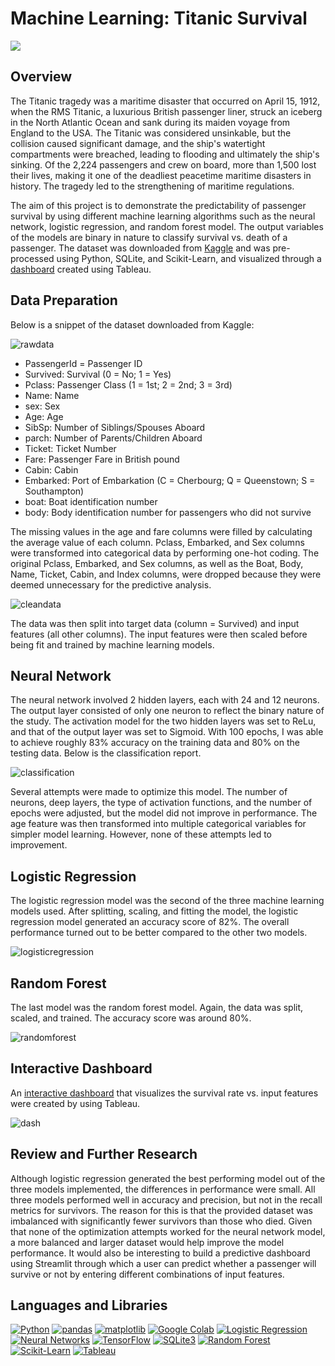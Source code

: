 # Machine Learning: Titanic Survival
<img src="https://images8.alphacoders.com/405/405029.jpg">

## Overview

The Titanic tragedy was a maritime disaster that occurred on April 15, 1912, when the RMS Titanic, a luxurious British passenger liner, struck an iceberg in the North Atlantic Ocean and sank during its maiden voyage from England to the USA. The Titanic was considered unsinkable, but the collision caused significant damage, and the ship's watertight compartments were breached, leading to flooding and ultimately the ship's sinking. Of the 2,224 passengers and crew on board, more than 1,500 lost their lives, making it one of the deadliest peacetime maritime disasters in history. The tragedy led to the strengthening of maritime regulations.

The aim of this project is to demonstrate the predictability of passenger survival by using different machine learning algorithms such as the neural network, logistic regression, and random forest model. The output variables of the models are binary in nature to classify survival vs. death of a passenger. The dataset was downloaded from [Kaggle](https://www.kaggle.com/) and was pre-processed using Python, SQLite, and Scikit-Learn, and visualized through a [dashboard](https://public.tableau.com/app/profile/ji.yeol.yang/viz/titanic_16825642408080/Dashboard) created using Tableau.

## Data Preparation

Below is a snippet of the dataset downloaded from Kaggle:

![rawdata]()

- PassengerId = Passenger ID
- Survived: Survival (0 = No; 1 = Yes)
- Pclass: Passenger Class (1 = 1st; 2 = 2nd; 3 = 3rd)
- Name: Name
- sex: Sex
- Age: Age
- SibSp: Number of Siblings/Spouses Aboard
- parch: Number of Parents/Children Aboard
- Ticket: Ticket Number
- Fare: Passenger Fare in British pound
- Cabin: Cabin
- Embarked: Port of Embarkation (C = Cherbourg; Q = Queenstown; S = Southampton)
- boat: Boat identification number
- body: Body identification number for passengers who did not survive

The missing values in the age and fare columns were filled by calculating the average value of each column. Pclass, Embarked, and Sex columns were transformed into categorical data by performing one-hot coding. The original Pclass, Embarked, and Sex columns, as well as the Boat, Body, Name, Ticket, Cabin, and Index columns, were dropped because they were deemed unnecessary for the predictive analysis.

![cleandata]()

The data was then split into target data (column = Survived) and input features (all other columns). The input features were then scaled before being fit and trained by machine learning models.

## Neural Network

The neural network involved 2 hidden layers, each with 24 and 12 neurons. The output layer consisted of only one neuron to reflect the binary nature of the study. The activation model for the two hidden layers was set to ReLu, and that of the output layer was set to Sigmoid. With 100 epochs, I was able to achieve roughly 83% accuracy on the training data and 80% on the testing data. Below is the classification report.

![classification]()

Several attempts were made to optimize this model. The number of neurons, deep layers, the type of activation functions, and the number of epochs were adjusted, but the model did not improve in performance. The age feature was then transformed into multiple categorical variables for simpler model learning. However, none of these attempts led to improvement.

## Logistic Regression

The logistic regression model was the second of the three machine learning models used. After splitting, scaling, and fitting the model, the logistic regression model generated an accuracy score of 82%. The overall performance turned out to be better compared to the other two models.

![logisticregression]()

## Random Forest

The last model was the random forest model. Again, the data was split, scaled, and trained. The accuracy score was around 80%.

![randomforest]()

## Interactive Dashboard

An [interactive dashboard](https://public.tableau.com/app/profile/ji.yeol.yang/viz/titanic_16825642408080/Dashboard) that visualizes the survival rate vs. input features were created by using Tableau.

![dash]()


## Review and Further Research

Although logistic regression generated the best performing model out of the three models implemented, the differences in performance were small. All three models performed well in accuracy and precision, but not in the recall metrics for survivors. The reason for this is that the provided dataset was imbalanced with significantly fewer survivors than those who died. Given that none of the optimization attempts worked for the neural network model, a more balanced and larger dataset would help improve the model performance. It would also be interesting to build a predictive dashboard using Streamlit through which a user can predict whether a passenger will survive or not by entering different combinations of input features.


## Languages and Libraries

[![Python](https://img.shields.io/badge/Python-3.x-blue.svg)](https://www.python.org/)
[![pandas](https://img.shields.io/badge/pandas-1.x-orange.svg)](https://pandas.pydata.org/)
[![matplotlib](https://img.shields.io/badge/matplotlib-3.x-green.svg)](https://matplotlib.org/)
[![Google Colab](https://img.shields.io/badge/Google%20Colab-blueviolet.svg)](https://colab.research.google.com/)
[![Logistic Regression](https://img.shields.io/badge/Logistic%20Regression-red.svg)](https://en.wikipedia.org/wiki/Logistic_regression)
[![Neural Networks](https://img.shields.io/badge/Neural%20Networks-yellow.svg)](https://en.wikipedia.org/wiki/Artificial_neural_network)
[![TensorFlow](https://img.shields.io/badge/TensorFlow-2.x-orange.svg)](https://www.tensorflow.org/)
[![SQLite3](https://img.shields.io/badge/SQLite-3.x-blue.svg)](https://www.sqlite.org/index.html)
[![Random Forest](https://img.shields.io/badge/Random_Forest-Machine_Learning-green)](https://en.wikipedia.org/wiki/Random_forest)
[![Scikit-Learn](https://img.shields.io/badge/Scikit_Learn-Machine_Learning-blue)](https://scikit-learn.org/)
[![Tableau](https://img.shields.io/badge/Tableau-Data_Visualization-orange)](https://www.tableau.com/)

